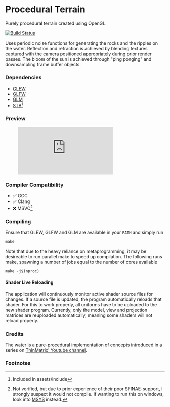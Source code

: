 # Procedural Terrain  
Purely procedural terrain created using OpenGL. 

[![Build Status](https://gitlab.com/vilhelmengstrom/procedural-terrain/badges/master/build.svg)](https://gitlab.com/vilhelmengstrom/procedural-terrain/commits/master)

Uses periodic noise functions for generating the rocks and the ripples on the water. Reflection and refraction is achieved by blending textures captured with the camera positioned appropriately during prior render passes. The bloom of the sun is achieved through "ping ponging" and downsampling frame buffer objects.
### Dependencies
- [GLEW](http://glew.sourceforge.net)
- [GLFW](https://www.glfw.org)
- [GLM](https://glm.g-truc.net)
- [STB](https://github.com/nothings/stb)[^1]

### Preview  


<!-- blank line -->
<figure class="video_container">
  <iframe src="https://www.youtube.com/embed/ObkWN27MURQ" frameborder="0" allowfullscreen="true"> </iframe>
</figure>
<!-- blank line -->



### Compiler Compatibility

- :white_check_mark: GCC
- :white_check_mark: Clang
- :x: MSVC[^2]

### Compiling

Ensure that GLEW, GLFW and GLM are available in your `PATH` and simply run
```
make
```

Note that due to the heavy reliance on metaprogramming, it may be desireable to run parallel make to speed up compilation. The following runs make, spawning a number of jobs equal to the number of cores available
```
make -j$(nproc)
```

#### Shader Live Reloading
The application will continuously monitor active shader source files for changes. If a source file is updated, the program automatically reloads that shader. For this to work properly, all uniforms have to be uploaded to the new shader program. Currently, only the model, view and projection matrices are reuploaded automatically, meaning some shaders will not reload properly.

### Credits
The water is a pure-procedural implementation of concepts introduced in a series on [ThinMatrix' Youtube channel](https://www.youtube.com/user/ThinMatrix). 

### Footnotes
[^1]: Included in assets/include
[^2]: Not verified, but due to prior experience of their poor SFINAE-support, I strongly suspect it would not compile. If wanting to run this on windows, look into [MSYS](https://www.msys2.org/) instead.

